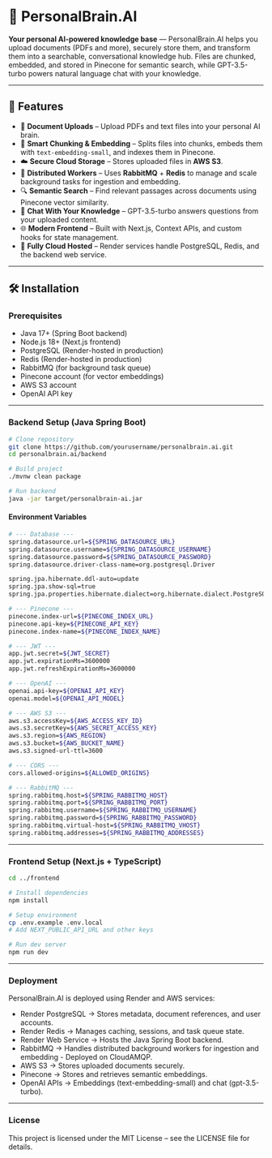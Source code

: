 # 🧠 PersonalBrain.AI  

**Your personal AI-powered knowledge base** — PersonalBrain.AI helps you upload documents (PDFs and more), securely store them, and transform them into a searchable, conversational knowledge hub. Files are chunked, embedded, and stored in Pinecone for semantic search, while GPT-3.5-turbo powers natural language chat with your knowledge.  

---

## 🚀 Features  

- 📂 **Document Uploads** – Upload PDFs and text files into your personal AI brain.  
- 🧩 **Smart Chunking & Embedding** – Splits files into chunks, embeds them with `text-embedding-small`, and indexes them in Pinecone.  
- ☁️ **Secure Cloud Storage** – Stores uploaded files in **AWS S3**.  
- 🐇 **Distributed Workers** – Uses **RabbitMQ** + **Redis** to manage and scale background tasks for ingestion and embedding.  
- 🔍 **Semantic Search** – Find relevant passages across documents using Pinecone vector similarity.  
- 💬 **Chat With Your Knowledge** – GPT-3.5-turbo answers questions from your uploaded content.  
- 🌐 **Modern Frontend** – Built with Next.js, Context APIs, and custom hooks for state management.  
- 🔧 **Fully Cloud Hosted** – Render services handle PostgreSQL, Redis, and the backend web service.  

---

## 🛠️ Installation  

### Prerequisites  
- Java 17+ (Spring Boot backend)  
- Node.js 18+ (Next.js frontend)  
- PostgreSQL (Render-hosted in production)  
- Redis (Render-hosted in production)  
- RabbitMQ (for background task queue)  
- Pinecone account (for vector embeddings)  
- AWS S3 account  
- OpenAI API key  

---

### Backend Setup (Java Spring Boot)  
```bash
# Clone repository
git clone https://github.com/yourusername/personalbrain.ai.git
cd personalbrain.ai/backend

# Build project
./mvnw clean package

# Run backend
java -jar target/personalbrain-ai.jar

```
#### Environment Variables

```bash
# --- Database ---
spring.datasource.url=${SPRING_DATASOURCE_URL}
spring.datasource.username=${SPRING_DATASOURCE_USERNAME}
spring.datasource.password=${SPRING_DATASOURCE_PASSWORD}
spring.datasource.driver-class-name=org.postgresql.Driver

spring.jpa.hibernate.ddl-auto=update
spring.jpa.show-sql=true
spring.jpa.properties.hibernate.dialect=org.hibernate.dialect.PostgreSQLDialect

# --- Pinecone ---
pinecone.index-url=${PINECONE_INDEX_URL}
pinecone.api-key=${PINECONE_API_KEY}
pinecone.index-name=${PINECONE_INDEX_NAME}

# --- JWT ---
app.jwt.secret=${JWT_SECRET}
app.jwt.expirationMs=3600000
app.jwt.refreshExpirationMs=3600000

# --- OpenAI ---
openai.api-key=${OPENAI_API_KEY}
openai.model=${OPENAI_API_MODEL}

# --- AWS S3 ---
aws.s3.accessKey=${AWS_ACCESS_KEY_ID}
aws.s3.secretKey=${AWS_SECRET_ACCESS_KEY}
aws.s3.region=${AWS_REGION}
aws.s3.bucket=${AWS_BUCKET_NAME}
aws.s3.signed-url-ttl=3600

# --- CORS ---
cors.allowed-origins=${ALLOWED_ORIGINS}

# --- RabbitMQ ---
spring.rabbitmq.host=${SPRING_RABBITMQ_HOST}
spring.rabbitmq.port=${SPRING_RABBITMQ_PORT}
spring.rabbitmq.username=${SPRING_RABBITMQ_USERNAME}
spring.rabbitmq.password=${SPRING_RABBITMQ_PASSWORD}
spring.rabbitmq.virtual-host=${SPRING_RABBITMQ_VHOST}
spring.rabbitmq.addresses=${SPRING_RABBITMQ_ADDRESSES}

```
---

### Frontend Setup (Next.js + TypeScript)
```bash
cd ../frontend

# Install dependencies
npm install

# Setup environment
cp .env.example .env.local
# Add NEXT_PUBLIC_API_URL and other keys

# Run dev server
npm run dev
```
---
### Deployment

PersonalBrain.AI is deployed using Render and AWS services:

- Render PostgreSQL → Stores metadata, document references, and user accounts.  
- Render Redis → Manages caching, sessions, and task queue state.  
- Render Web Service → Hosts the Java Spring Boot backend.  
- RabbitMQ → Handles distributed background workers for ingestion and embedding - Deployed on CloudAMQP.  
- AWS S3 → Stores uploaded documents securely.  
- Pinecone → Stores and retrieves semantic embeddings.  
- OpenAI APIs → Embeddings (text-embedding-small) and chat (gpt-3.5-turbo).  
---
### License

This project is licensed under the MIT License – see the LICENSE file for details.
